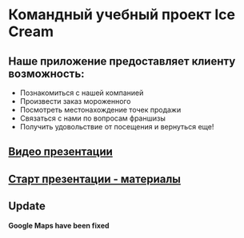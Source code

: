 # Командный учебный проект Ice Cream

## Наше приложение предоставляет клиенту возможность:

- Познакомиться с нашей компанией
- Произвести заказ мороженного
- Посмотреть местонахождение точек продажи
- Связаться с нами по вопросам франшизы
- Получить удовольствие от посещения и вернуться еще!

## [Видео презентации](https://drive.google.com/file/d/1-Pwj0071AltTa2DzQ21zaor8QIgs1Hdy/view?usp=sharing)

## [Старт презентации - материалы](https://docs.google.com/presentation/d/1g1nURTAZ0esjt--8bVqXmEtM0_XjAj1QnE2SbhjSyDQ/edit#slide=id.gd455bd16ee_0_139)

## Update

**Google Maps have been fixed**
